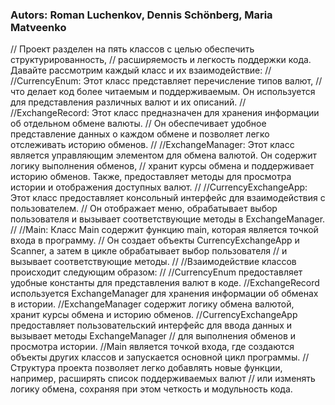 ### Autors: Roman Luchenkov, Dennis Schönberg, Maria Matveenko

// Проект разделен на пять классов с целью обеспечить структурированность,
// расширяемость и легкость поддержки кода. Давайте рассмотрим каждый класс и их взаимодействие:
//
//CurrencyEnum: Этот класс представляет перечисление типов валют,
// что делает код более читаемым и поддерживаемым. Он используется для представления различных валют и их описаний.
//
//ExchangeRecord: Этот класс предназначен для хранения информации об отдельном обмене валюты.
// Он обеспечивает удобное представление данных о каждом обмене и позволяет легко отслеживать историю обменов.
//
//ExchangeManager: Этот класс является управляющим элементом для обмена валютой. Он содержит логику выполнения обменов,
// хранит курсы обмена и поддерживает историю обменов. Также, предоставляет методы для просмотра истории и отображения доступных валют.
//
//CurrencyExchangeApp: Этот класс предоставляет консольный интерфейс для взаимодействия с пользователем.
// Он отображает меню, обрабатывает выбор пользователя и вызывает соответствующие методы в ExchangeManager.
//
//Main: Класс Main содержит функцию main, которая является точкой входа в программу.
// Он создает объекты CurrencyExchangeApp и Scanner, а затем в цикле обрабатывает выбор пользователя
// и вызывает соответствующие методы.
//
//Взаимодействие классов происходит следующим образом:
//
//CurrencyEnum предоставляет удобные константы для представления валют в коде.
//ExchangeRecord используется ExchangeManager для хранения информации об обменах в истории.
//ExchangeManager содержит логику обмена валютой, хранит курсы обмена и историю обменов.
//CurrencyExchangeApp предоставляет пользовательский интерфейс для ввода данных и вызывает методы ExchangeManager
// для выполнения обменов и просмотра истории.
//Main является точкой входа, где создаются объекты других классов и запускается основной цикл программы.
//Структура проекта позволяет легко добавлять новые функции, например, расширять список поддерживаемых валют
// или изменять логику обмена, сохраняя при этом четкость и модульность кода.

